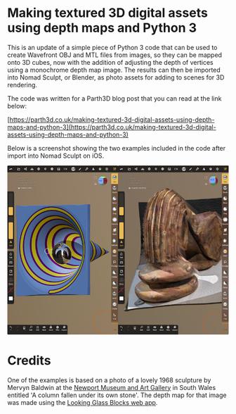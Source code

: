 # Making textured 3D digital assets using depth maps and Python 3

This is an update of a simple piece of Python 3 code that can be used to create Wavefront OBJ and MTL files from images, so they can be mapped onto 3D cubes, now with the addition of adjusting the depth of vertices using a monochrome depth map image. The results can then be imported into Nomad Sculpt, or Blender, as photo assets for adding to scenes for 3D rendering.

The code was written for a Parth3D blog post that you can read at the link below:

[https://parth3d.co.uk/making-textured-3d-digital-assets-using-depth-maps-and-python-3](https://parth3d.co.uk/making-textured-3d-digital-assets-using-depth-maps-and-python-3)

Below is a screenshot showing the two examples included in the code after import into Nomad Sculpt on iOS.

![Example scenes in Nomad Sculpt](./depthobj_innomad.jpg)


# Credits

One of the examples is based on a photo of a lovely 1968 sculpture by Mervyn Baldwin at the [Newport Museum and Art Gallery](https://www.newport.gov.uk/heritage/en/Museum-Art-Gallery/Museum-Art-Gallery.aspx) in South Wales entitled 'A column fallen under its own stone'. The depth map for that image was made using the [Looking Glass Blocks web app](https://blocks.glass).
